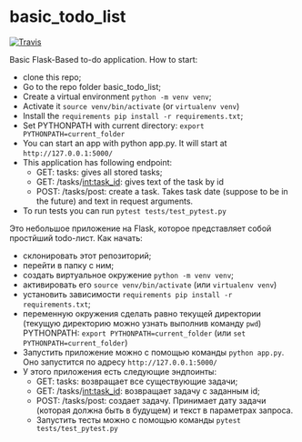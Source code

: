 # basic_todo_list
[![Travis][build-badge]][build]


[build-badge]: https://img.shields.io/travis/ZGuzhov/E1_basic_todo_list/master.png?style=flat-square
[build]: https://travis-ci.org/ZGuzhov/E1_basic_todo_list

Basic Flask-Based to-do application. 
How to start:
* clone this repo;
* Go to the repo folder basic_todo_list;
* Create a virtual environment `python -m venv venv`;
* Activate it `source venv/bin/activate` (or `virtualenv venv`)
* Install the `requirements pip install -r requirements.txt`;
* Set PYTHONPATH with current directory: `export PYTHONPATH=current_folder`
* You can start an app with python app.py. It will start at `http://127.0.0.1:5000/`
* This application has following endpoint: 
  * GET: tasks: gives all stored tasks;
  * GET: /tasks/<int:task_id>: gives text of the task by id
  * POST: /tasks/post: create a task. Takes task date (suppose to be in the future) and text in request arguments. 
* To run tests you can run `pytest tests/test_pytest.py`



Это небольшое приложение на Flask, которое представляет собой простйший todo-лист. 
Как начать: 
* склонировать этот репозиторий;
* перейти в папку с ним; 
* создать виртуальное окружение `python -m venv venv`;
* активировать его `source venv/bin/activate` (или `virtualenv venv`)
* установить зависимости `requirements pip install -r requirements.txt`;
* переменную окружения сделать равно текущей директории (текущую директорию можно узнать выполнив команду `pwd`) PYTHONPATH: `export PYTHONPATH=current_folder` (или `set PYTHONPATH=current_folder`)
* Запустить приложение можно с помощью команды `python app.py`. Оно запустится по адресу `http://127.0.0.1:5000/`
* У этого приложения есть следующие эндпоинты: 
  * GET: tasks: возвращает все существующие задачи;
  * GET: /tasks/<int:task_id>: возвращает задачу с заданным id; 
  * POST: /tasks/post: создает задачу. Принимает дату задачи (которая должна быть в будущем) и текст в параметрах запроса. 
  * Запустить тесты можно с помощью команды `pytest tests/test_pytest.py`


